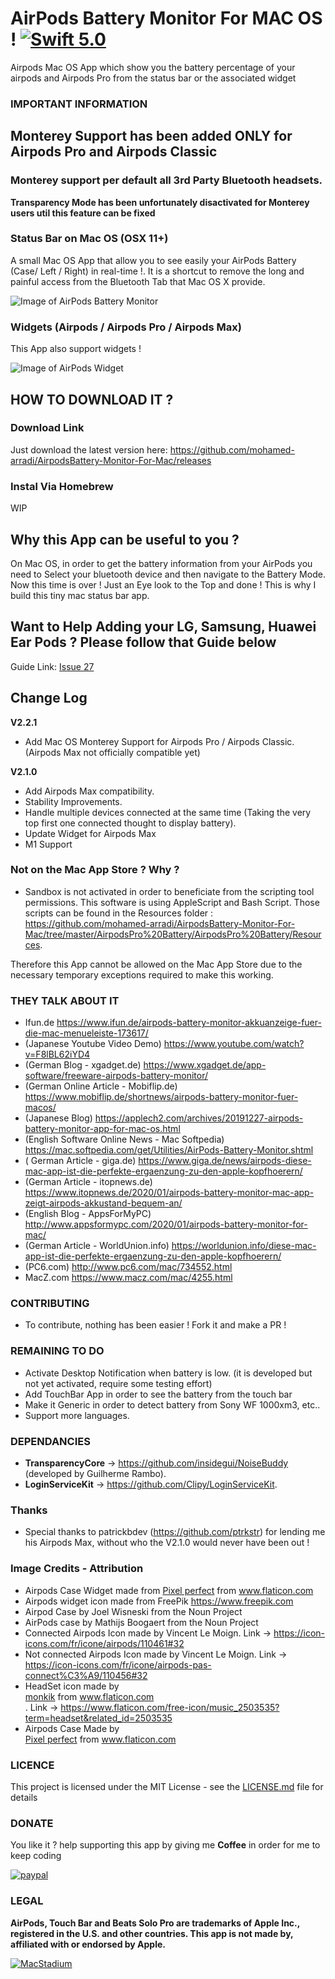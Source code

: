 
# AirPods Battery Monitor For MAC OS ! [![Swift 5.0](https://img.shields.io/badge/Swift-5.0-orange.svg?style=flat)](https://swift.org/)

Airpods Mac OS App which show you the battery percentage of your airpods and Airpods Pro from the status bar or the associated widget

### IMPORTANT INFORMATION ###

## Monterey Support has been added ONLY for Airpods Pro and Airpods Classic ##
### Monterey support per default all 3rd Party Bluetooth headsets. ###
**Transparency Mode has been unfortunately disactivated for Monterey users util this feature can be fixed**

### Status Bar on Mac OS (OSX 11+) ###

A small Mac OS App that allow you to see easily your AirPods Battery (Case/ Left / Right) in real-time !. It is a shortcut to remove the long and painful access from the Bluetooth Tab that Mac OS X provide.

![Image of AirPods Battery Monitor](/images/airpods-connected-min.jpg)

### Widgets (Airpods / Airpods Pro / Airpods Max) ###

This App also support widgets ! 

![Image of AirPods Widget](/images/Airpods-Max-Pro-Widget.png)

## HOW TO DOWNLOAD IT ?

### Download Link ###

Just download the latest version here: https://github.com/mohamed-arradi/AirpodsBattery-Monitor-For-Mac/releases

### Instal Via Homebrew ###

WIP

## Why this App can be useful to you ? ##

On Mac OS, in order to get the battery information from your AirPods you need to Select your bluetooth device and then navigate to the Battery Mode. Now this time is over ! Just an Eye look to the Top and done !
This is why I build this tiny mac status bar app.

## Want to Help Adding your LG, Samsung, Huawei Ear Pods ? Please follow that Guide below ##

Guide Link: [Issue 27](https://github.com/mohamed-arradi/AirpodsBattery-Monitor-For-Mac/issues/27)

## Change Log  ##

**V2.2.1**

- Add Mac OS Monterey Support for Airpods Pro / Airpods Classic. (Airpods Max not officially compatible yet)

**V2.1.0**

- Add Airpods Max compatibility.
- Stability Improvements.
- Handle multiple devices connected at the same time (Taking the very top first one connected thought to display battery).
- Update Widget for Airpods Max
- M1 Support

### Not on the Mac App Store ? Why ? ###

- Sandbox is not activated in order to beneficiate from the scripting tool permissions. This software is using AppleScript and Bash Script. Those scripts can be found in the Resources folder : https://github.com/mohamed-arradi/AirpodsBattery-Monitor-For-Mac/tree/master/AirpodsPro%20Battery/AirpodsPro%20Battery/Resources.

Therefore this App cannot be allowed on the Mac App Store due to the necessary temporary exceptions required to make this working.

### THEY TALK ABOUT IT ###
-  Ifun.de https://www.ifun.de/airpods-battery-monitor-akkuanzeige-fuer-die-mac-menueleiste-173617/
- (Japanese Youtube Video Demo) https://www.youtube.com/watch?v=F8lBL62iYD4 
- (German Blog - xgadget.de) https://www.xgadget.de/app-software/freeware-airpods-battery-monitor/
- (German Online Article - Mobiflip.de) https://www.mobiflip.de/shortnews/airpods-battery-monitor-fuer-macos/
- (Japanese Blog) https://applech2.com/archives/20191227-airpods-battery-monitor-app-for-mac-os.html
- (English Software Online News - Mac Softpedia) https://mac.softpedia.com/get/Utilities/AirPods-Battery-Monitor.shtml
- ( German Article - giga.de) https://www.giga.de/news/airpods-diese-mac-app-ist-die-perfekte-ergaenzung-zu-den-apple-kopfhoerern/
- (German Article - itopnews.de) https://www.itopnews.de/2020/01/airpods-battery-monitor-mac-app-zeigt-airpods-akkustand-bequem-an/
- (English Blog - AppsForMyPC) http://www.appsformypc.com/2020/01/airpods-battery-monitor-for-mac/
- (German Article - WorldUnion.info) https://worldunion.info/diese-mac-app-ist-die-perfekte-ergaenzung-zu-den-apple-kopfhoerern/
-  (PC6.com) http://www.pc6.com/mac/734552.html
-  MacZ.com https://www.macz.com/mac/4255.html

### CONTRIBUTING ###

- To contribute, nothing has been easier ! Fork it and make a PR !

### REMAINING TO DO ###

- Activate Desktop Notification when battery is low. (it is developed but not yet activated, require some testing effort)
- Add TouchBar App in order to see the battery from the touch bar
- Make it Generic in order to detect battery from Sony WF 1000xm3, etc..
- Support more languages.

### DEPENDANCIES ###

- **TransparencyCore** -> https://github.com/insidegui/NoiseBuddy (developed by Guilherme Rambo).
- **LoginServiceKit** -> https://github.com/Clipy/LoginServiceKit.

### Thanks ###

- Special thanks to patrickbdev (https://github.com/ptrkstr) for lending me his Airpods Max, without who the V2.1.0 would never have been out ! 

### Image Credits - Attribution ###

- Airpods Case Widget made from <a href="https://icon54.com/" title="Pixel perfect">Pixel perfect</a> from <a href="https://www.flaticon.com/" title="Flaticon">www.flaticon.com</a>
- Airpods widget icon made from FreePik https://www.freepik.com
- Airpod Case by Joel Wisneski from the Noun Project
- AirPods case by Mathijs Boogaert from the Noun Project
- Connected Airpods Icon made by Vincent Le Moign. Link -> https://icon-icons.com/fr/icone/airpods/110461#32
- Not connected Airpods Icon made by Vincent Le Moign. Link ->  https://icon-icons.com/fr/icone/airpods-pas-connect%C3%A9/110456#32
- HeadSet icon made by <div><a href="https://www.flaticon.com/authors/monkik" title="monkik">monkik</a> from <a href="https://www.flaticon.com/" title="Flaticon">www.flaticon.com</a></div>. Link -> https://www.flaticon.com/free-icon/music_2503535?term=headset&related_id=2503535
- Airpods Case Made by <div><a href="https://icon54.com/" title="Pixel perfect">Pixel perfect</a> from <a href="https://www.flaticon.com/" title="Flaticon">www.flaticon.com</a></div>

### LICENCE ###

This project is licensed under the MIT License - see the [LICENSE.md](LICENSE.md) file for details

### DONATE ###

You like it ? help supporting this app by giving me **Coffee** in order for me to keep coding

[![paypal](https://www.paypalobjects.com/en_US/i/btn/btn_donateCC_LG.gif)](https://www.paypal.com/cgi-bin/webscr?cmd=_s-xclick&hosted_button_id=CK4Y594T6K5LL)

### LEGAL ###

**AirPods, Touch Bar and Beats Solo Pro are trademarks of Apple Inc., registered in the U.S. and other countries. This app is not made by, affiliated with or endorsed by Apple.**

[![MacStadium](/images/macstadium.png)](https://www.macstadium.com/opensource-members)
